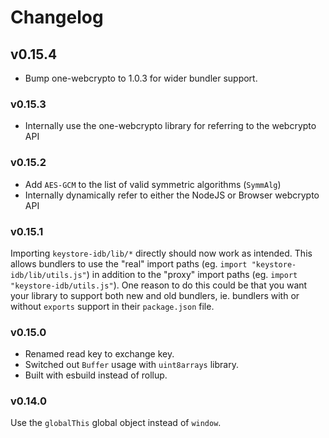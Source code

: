 # Changelog

## v0.15.4

- Bump one-webcrypto to 1.0.3 for wider bundler support.

### v0.15.3

- Internally use the one-webcrypto library for referring to the webcrypto API

### v0.15.2

- Add `AES-GCM` to the list of valid symmetric algorithms (`SymmAlg`)
- Internally dynamically refer to either the NodeJS or Browser webcrypto API

### v0.15.1

Importing `keystore-idb/lib/*` directly should now work as intended. This allows bundlers to use the "real" import paths (eg. `import "keystore-idb/lib/utils.js"`) in addition to the "proxy" import paths (eg. `import "keystore-idb/utils.js"`). One reason to do this could be that you want your library to support both new and old bundlers, ie. bundlers with or without `exports` support in their `package.json` file.


### v0.15.0

- Renamed read key to exchange key.
- Switched out `Buffer` usage with `uint8arrays` library.
- Built with esbuild instead of rollup.



### v0.14.0

Use the `globalThis` global object instead of `window`.
